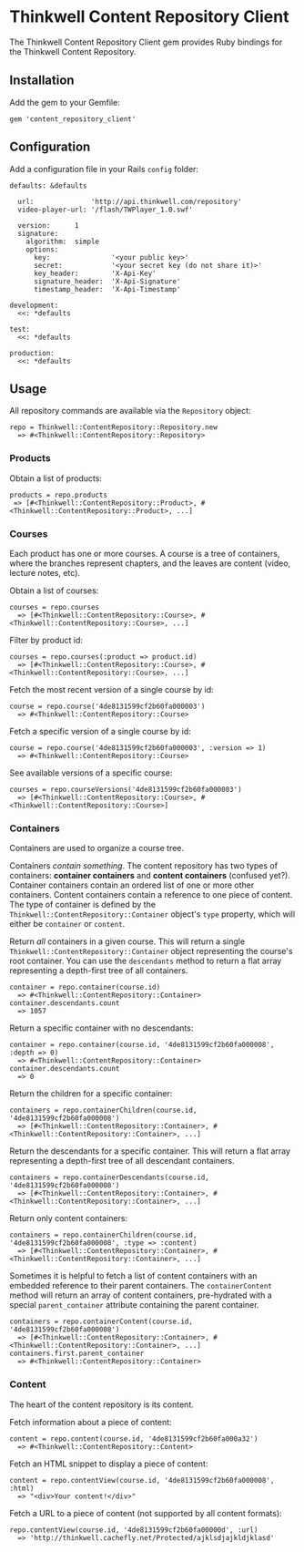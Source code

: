 Thinkwell Content Repository Client
===================================

The Thinkwell Content Repository Client gem provides Ruby bindings for the
Thinkwell Content Repository.

## Installation

Add the gem to your Gemfile:

    gem 'content_repository_client'


## Configuration

Add a configuration file in your Rails `config` folder:

    defaults: &defaults
    
      url:              'http://api.thinkwell.com/repository'
      video-player-url: '/flash/TWPlayer_1.0.swf'
    
      version:      1
      signature:
        algorithm:  simple
        options:
          key:               '<your public key>'
          secret:            '<your secret key (do not share it)>'
          key_header:        'X-Api-Key'
          signature_header:  'X-Api-Signature'
          timestamp_header:  'X-Api-Timestamp'
    
    development:
      <<: *defaults
    
    test:
      <<: *defaults
    
    production:
      <<: *defaults


## Usage

All repository commands are available via the `Repository` object:

    repo = Thinkwell::ContentRepository::Repository.new
      => #<Thinkwell::ContentRepository::Repository>

### Products

Obtain a list of products:

    products = repo.products
     => [#<Thinkwell::ContentRepository::Product>, #<Thinkwell::ContentRepository::Product>, ...]

### Courses

Each product has one or more courses.  A course is a tree of containers, where the
branches represent chapters, and the leaves are content (video, lecture notes, etc).

Obtain a list of courses:

    courses = repo.courses
      => [#<Thinkwell::ContentRepository::Course>, #<Thinkwell::ContentRepository::Course>, ...]


Filter by product id:

    courses = repo.courses(:product => product.id)
      => [#<Thinkwell::ContentRepository::Course>, #<Thinkwell::ContentRepository::Course>, ...]


Fetch the most recent version of a single course by id:

    course = repo.course('4de8131599cf2b60fa000003')
      => #<Thinkwell::ContentRepository::Course>


Fetch a specific version of a single course by id:

    course = repo.course('4de8131599cf2b60fa000003', :version => 1)
      => #<Thinkwell::ContentRepository::Course>


See available versions of a specific course:

    courses = repo.courseVersions('4de8131599cf2b60fa000003')
      => [#<Thinkwell::ContentRepository::Course>, #<Thinkwell::ContentRepository::Course>]


### Containers

Containers are used to organize a course tree.

Containers *contain something*.  The content repository has two types of
containers: **container containers** and **content containers** (confused
yet?).  Container containers contain an ordered list of one or more other
containers.  Content containers contain a reference to one piece of content.
The type of container is defined by the
`Thinkwell::ContentRepository::Container` object's `type` property, which will
either be `container` or `content`.


Return *all* containers in a given course.  This will return a single
`Thinkwell::ContentRepository::Container` object representing the course's root
container.  You can use the `descendants` method to return a flat array
representing a depth-first tree of all containers.

    container = repo.container(course.id)
      => #<Thinkwell::ContentRepository::Container>
    container.descendants.count
      => 1057


Return a specific container with no descendants:

    container = repo.container(course.id, '4de8131599cf2b60fa000008', :depth => 0)
      => #<Thinkwell::ContentRepository::Container>
    container.descendants.count
      => 0


Return the children for a specific container:

    containers = repo.containerChildren(course.id, '4de8131599cf2b60fa000008')
      => [#<Thinkwell::ContentRepository::Container>, #<Thinkwell::ContentRepository::Container>, ...]


Return the descendants for a specific container.  This will return a flat array
representing a depth-first tree of all descendant containers.

    containers = repo.containerDescendants(course.id, '4de8131599cf2b60fa000008')
      => [#<Thinkwell::ContentRepository::Container>, #<Thinkwell::ContentRepository::Container>, ...]


Return only content containers:

    containers = repo.containerChildren(course.id, '4de8131599cf2b60fa000008', :type => :content)
      => [#<Thinkwell::ContentRepository::Container>, #<Thinkwell::ContentRepository::Container>, ...]


Sometimes it is helpful to fetch a list of content containers with an embedded
reference to their parent containers.  The `containerContent` method will return an
array of content containers, pre-hydrated with a special `parent_container` attribute
containing the parent container.

    containers = repo.containerContent(course.id, '4de8131599cf2b60fa000008')
      => [#<Thinkwell::ContentRepository::Container>, #<Thinkwell::ContentRepository::Container>, ...]
    containers.first.parent_container
      => #<Thinkwell::ContentRepository::Container>


### Content

The heart of the content repository is its content.

Fetch information about a piece of content:

    content = repo.content(course.id, '4de8131599cf2b60fa000a32')
      => #<Thinkwell::ContentRepository::Content>


Fetch an HTML snippet to display a piece of content:

    content = repo.contentView(course.id, '4de8131599cf2b60fa000008', :html)
      => "<div>Your content!</div>"


Fetch a URL to a piece of content (not supported by all content formats):

    repo.contentView(course.id, '4de8131599cf2b60fa00000d', :url)
      => 'http://thinkwell.cachefly.net/Protected/ajklsdjajkldjklasd'

